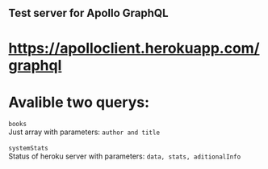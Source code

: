 ## Test server for Apollo GraphQL
# https://apolloclient.herokuapp.com/graphql
# Avalible two querys:
```books```
<br />
Just array with parameters: 
```author and title```
<br />
<br />
```systemStats``` 
<br />
Status of heroku server with parameters:
```data, stats, aditionalInfo```
